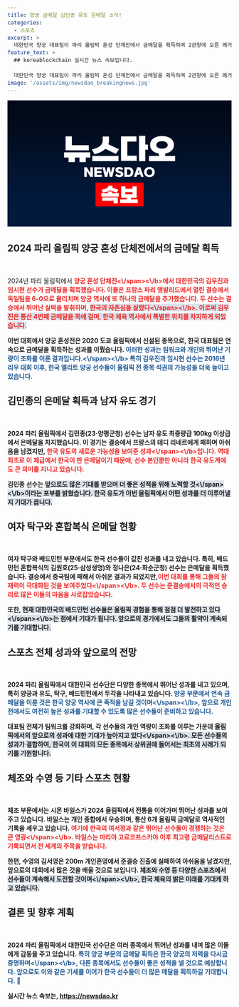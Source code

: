 ```yaml
---
title: 양궁 금메달 김민종 유도 은메달 소식!
categories:
  - 스포츠
excerpt: >
  대한민국 양궁 대표팀이 파리 올림픽 혼성 단체전에서 금메달을 획득하며 2관왕에 오른 쾌거를 이뤘습니다. 김우진과 임시현의 환상 팀워크로 독일을 물리치고, 올림픽 전 종목 석권에 도전합니다.
feature_text: >
  ## koreablockchain 실시간 뉴스 속보입니다.

  대한민국 양궁 대표팀이 파리 올림픽 혼성 단체전에서 금메달을 획득하며 2관왕에 오른 쾌거를 이뤘습니다. 김우진과 임시현의 환상 팀워크로 독일을 물리치고, 올림픽 전 종목 석권에 도전합니다.
image: '/assets/img/newsdao_breakingnews.jpg'
---
```


<p><img src="/assets/img/newsdao_breakingnews.jpg" alt="koreablockchain 속보" /></p>

<h2 data-ke-size="size26">2024 파리 올림픽 양궁 혼성 단체전에서의 금메달 획득</h2>

<p data-ke-size="size16">&nbsp;</p>

<p>2024년 파리 올림픽에서 <b><span style="color: #ee2323;">양궁 혼성 단체전&lt;\/span>&lt;\/b>에서 대한민국의 김우진과 임시현 선수가 금메달을 획득했습니다. 이들은 프랑스 파리 앵발리드에서 열린 결승에서 독일팀을 6-0으로 물리치며 양궁 역사에 또 하나의 금메달을 추가했습니다. 두 선수는 결승에서 뛰어난 실력을 발휘하며,<b> <span style="background-color: #21538527;">한국의 자존심을 살렸다&lt;\/span>&lt;\/b>. 이로써 김우진은 통산 4번째 금메달을 목에 걸며, 한국 체육 역사에서 특별한 위치를 차지하게 되었습니다.</p>

<p>이번 대회에서 양궁 혼성전은 2020 도쿄 올림픽에서 신설된 종목으로, 한국 대표팀은 연속으로 금메달을 획득하는 성과를 이뤘습니다. <b><span style="color: #1a5490;">이러한 성과는 팀워크와 개인의 뛰어난 기량이 조화를 이룬 결과입니다.&lt;\/span>&lt;\/b> 특히 김우진과 임시현 선수는 2016년 리우 대회 이후, 한국 엘리트 양궁 선수들이 올림픽 전 종목 석권의 가능성을 더욱 높이고 있습니다.</p>

<h2 data-ke-size="size26">김민종의 은메달 획득과 남자 유도 경기</h2>

<p data-ke-size="size16">&nbsp;</p>

<p>2024 파리 올림픽에서 김민종(23·양평군청) 선수는 남자 유도 최중량급 100kg 이상급에서 은메달을 차지했습니다. 이 경기는 결승에서 프랑스의 테디 리네르에게 패하며 아쉬움을 남겼지만, <b><span style="color: #ee2323;">한국 유도의 새로운 가능성을 보여준 성과&lt;\/span>&lt;\/b>입니다. 역대 최초로 이 체급에서 한국이 딴 은메달이기 때문에, 선수 본인뿐만 아니라 한국 유도계에도 큰 의미를 지니고 있습니다.</p>

<p>김민종 선수는 <b><span style="background-color: #21538527;">앞으로도 많은 기대를 받으며 더 좋은 성적을 위해 노력할 것&lt;\/span>&lt;\/b>이라는 포부를 밝혔습니다. 한국 유도가 이번 올림픽에서 어떤 성과를 더 이루어낼지 기대가 큽니다.</p>

<h2 data-ke-size="size26">여자 탁구와 혼합복식 은메달 현황</h2>

<p data-ke-size="size16">&nbsp;</p>

<p>여자 탁구와 배드민턴 부문에서도 한국 선수들이 값진 성과를 내고 있습니다. 특히, 배드민턴 혼합복식의 김원호(25·삼성생명)와 정나은(24·화순군청) 선수는 은메달을 획득했습니다. 결승에서 중국팀에 패해서 아쉬운 결과가 되었지만,<b><span style="color: #ee2323;">이번 대회를 통해 그들의 잠재력이 극대화된 것을 보여주었다&lt;\/span>&lt;\/b>. 두 선수는 준결승에서의 극적인 승리로 많은 이들의 마음을 사로잡았습니다.</p>

<p>또한, <b><span style="background-color: #21538527;">현재 대한민국의 배드민턴 선수들은 올림픽 경험을 통해 점점 더 발전하고 있다&lt;\/span>&lt;\/b>는 점에서 기대가 됩니다. 앞으로의 경기에서도 그들의 활약이 계속되기를 기대합니다.</p>

<h2 data-ke-size="size26">스포츠 전체 성과와 앞으로의 전망</h2>

<p data-ke-size="size16">&nbsp;</p>

<p>2024 파리 올림픽에서 대한민국 선수단은 다양한 종목에서 뛰어난 성과를 내고 있으며, 특히 양궁과 유도, 탁구, 배드민턴에서 두각을 나타내고 있습니다. <b><span style="color: #1a5490;">양궁 부문에서 연속 금메달을 이룬 것은 한국 양궁 역사에 큰 족적을 남길 것이며&lt;\/span>&lt;\/b>, 앞으로 개인전에서도 여전히 높은 성과를 기대할 수 있도록 많은 선수들이 준비하고 있습니다.</p>

<p>대표팀 전체가 팀워크를 강화하며, 각 선수들의 개인 역량이 조화를 이루는 가운데 <b><span style="background-color: #21538527;">올림픽에서의 앞으로의 성과에 대한 기대가 높아지고 있다&lt;\/span>&lt;\/b>. 모든 선수들의 성과가 결합하여, 한국이 이 대회의 모든 종목에서 상위권에 들어서는 최초의 사례가 되기를 기원합니다.</p>

<h2 data-ke-size="size26">체조와 수영 등 기타 스포츠 현황</h2>

<p data-ke-size="size16">&nbsp;</p>

<p>체조 부문에서는 시몬 바일스가 2024 올림픽에서 전통을 이어가며 뛰어난 성과를 보여주고 있습니다. 바일스는 개인 종합에서 우승하며, 통산 6개 올림픽 금메달로 역사적인 기록을 세우고 있습니다. <b><span style="color: #ee2323;">여기에 한국의 여서정과 같은 뛰어난 선수들이 경쟁하는 것은 큰 영광&lt;\/span>&lt;\/b>. 바일스는 마리야 고로코프스카야 이후 최고령 금메달리스트로 기록되면서 전 세계의 주목을 받습니다.</p>

<p>한편, 수영의 김서영은 200m 개인혼영에서 준결승 진출에 실패하여 아쉬움을 남겼지만, 앞으로의 대회에서 많은 것을 배울 것으로 보입니다. <b><span style="background-color: #21538527;">체조와 수영 등 다양한 스포츠에서 선수들이 계속해서 도전할 것이며&lt;\/span>&lt;\/b>, 한국 체육의 밝은 미래를 기대케 하고 있습니다.</p>

<h2 data-ke-size="size26">결론 및 향후 계획</h2>

<p data-ke-size="size16">&nbsp;</p>

<p>2024 파리 올림픽에서 대한민국 선수단은 여러 종목에서 뛰어난 성과를 내며 많은 이들에게 감동을 주고 있습니다. <b><span style="color: #1a5490;">특히 양궁 부문의 금메달 획득은 한국 양궁의 저력을 다시금 증명하며&lt;\/span>&lt;\/b>, 다른 종목에서도 선수들이 좋은 성적을 낼 것으로 예상합니다. 앞으로도 이와 같은 기세를 이어가 한국 선수들이 더 많은 메달을 획득하길 기대합니다. 🥇</p>
실시간 뉴스 속보는, <a href="https://newsdao.kr" rel="dofollow">https://newsdao.kr</a>


